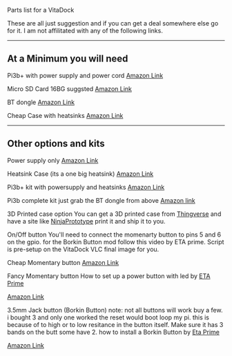 Parts list for a VitaDock

These are all just suggestion and if you can get a deal somewhere else go for it. I am not affilitated with any of the following links.

--------------------------
At a Minimum you will need
--------------------------

Pi3b+ with power supply and power cord
[Amazon Link](https://www.amazon.com/CanaKit-Raspberry-Power-Supply-Listed/dp/B07BC6WH7V/ref=pd_rhf_se_p_img_2?_encoding=UTF8&psc=1&refRID=7FJPM0H8NWAMV29T7Y41)

Micro SD Card 16BG suggsted
[Amazon Link](https://www.amazon.com/Sandisk-Ultra-Micro-UHS-I-Adapter/dp/B073K14CVB/ref=sr_1_3?keywords=micro+sd+card+16gb&qid=1573756846&sr=8-3)

BT dongle 
[Amazon Link](https://www.amazon.com/Daykit-Bluetooth-Adapter-Windows-Raspberry/dp/B01IM8YKPW/ref=sr_1_8?crid=2Z2T5XZ5SI2H0&keywords=bt+dongle+usb&qid=1573756701&sprefix=bt+don%2Caps%2C189&sr=8-8)

Cheap Case with heatsinks
[Amazon Link](https://www.amazon.com/Raspberry-Model-Protective-Heatsinks-Clear/dp/B01CDVSBPO/ref=sr_1_6?keywords=raspberry+pi+case&qid=1573757940&s=electronics&sr=1-6)


----------------------
Other options and kits
----------------------

Power supply only
[Amazon Link](https://www.amazon.com/CanaKit-Raspberry-Supply-Adapter-Listed/dp/B00MARDJZ4/ref=sr_1_8?keywords=raspberry+pi3b%2B+kit&qid=1573757390&sr=8-8)

Heatsink Case (its a one big heatsink)
[Amazon Link](https://www.amazon.com/Vilros-Raspberry-Model-Aluminum-Cooling/dp/B07MH39YNM/ref=sr_1_15?crid=9V5WYJKZ3LGO&keywords=flirc+raspberry+pi+3+b%2B+case&qid=1573758088&s=electronics&sprefix=raspberry+pi+b%2Bcase+flirc%2Celectronics%2C199&sr=1-15)

Pi3b+ kit with powersupply and heatsinks 
[Amazon Link](https://www.amazon.com/CanaKit-Raspberry-Power-Supply-Listed/dp/B07BC6WH7V/ref=sr_1_7?keywords=raspberry+pi3b%2B&qid=1573757421&sr=8-7)

Pi3b complete kit just grab the BT dongle from above
[Amazon link](https://www.amazon.com/CanaKit-Raspberry-Starter-Premium-Black/dp/B07BCC8PK7/ref=pd_cp_147_4/131-1407029-8831369?_encoding=UTF8&pd_rd_i=B07BCC8PK7&pd_rd_r=7d9f971a-4fff-4b86-bbd9-927a8fdaefb2&pd_rd_w=3EYmi&pd_rd_wg=gK8EU&pf_rd_p=0e5324e1-c848-4872-bbd5-5be6baedf80e&pf_rd_r=5WAANTQWMCQXHN7JDBV1&psc=1&refRID=5WAANTQWMCQXHN7JDBV1)

3D Printed case option
You can get a 3D printed case from [Thingverse](https://www.ninjaprototype.com/3d-printing-service/) and have a site like [NinjaPrototype](https://www.ninjaprototype.com/3d-printing-service/) print it and ship it to you.

On/Off button
You'll need to connect the momenarty button to pins 5 and 6 on the gpio. for the Borkin Button mod follow this video by ETA prime. Script is pre-setup on the VitaDock VLC final image for you.

Cheap Momentary button 
[Amazon Link](https://www.amazon.com/Electop-Power-Button-Computer-Switch/dp/B01LMZZFWO/ref=pd_cp_147_3/131-1407029-8831369?_encoding=UTF8&pd_rd_i=B01LMZZFWO&pd_rd_r=b36eff7a-6323-4a19-84bd-e149d67039f4&pd_rd_w=NpCzA&pd_rd_wg=d39tJ&pf_rd_p=0e5324e1-c848-4872-bbd5-5be6baedf80e&pf_rd_r=M7YP8XGFJWWZGMRZ36AV&psc=1&refRID=M7YP8XGFJWWZGMRZ36AV)

Fancy Momentary button 
How to set up a power button with led by [ETA Prime](https://www.youtube.com/watch?v=of2p-FHg6nY)

[Amazon Link](https://www.amazon.com/KNACRO-Chassis-Switch-computer-restart/dp/B01N4HZRWX/ref=sr_1_96?keywords=momentary+button+with+connector&qid=1573760067&sr=8-96)

3.5mm Jack button (Borkin Button) note: not all buttons will work buy a few. i bought 3 and only one worked the reset would boot loop my pi. this is because of to high or to low resitance in the button itself. Make sure it has 3 bands on the butt some have 2. how to install a Borkin Button by [Eta Prime](https://youtu.be/A08IrJ3ECuA)

[Amazon Link](https://www.amazon.com/Headphone-Earphone-Dustproof-Android-Smartphone/dp/B00Z0CUNSW/ref=pd_rhf_se_p_img_1?_encoding=UTF8&psc=1&refRID=H7J5SSA6HG097R6X8XG1)
